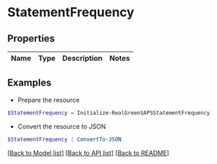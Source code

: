 # StatementFrequency
## Properties

Name | Type | Description | Notes
------------ | ------------- | ------------- | -------------

## Examples

- Prepare the resource
```powershell
$StatementFrequency = Initialize-RealGreenSAPSStatementFrequency 
```

- Convert the resource to JSON
```powershell
$StatementFrequency | ConvertTo-JSON
```

[[Back to Model list]](../README.md#documentation-for-models) [[Back to API list]](../README.md#documentation-for-api-endpoints) [[Back to README]](../README.md)

